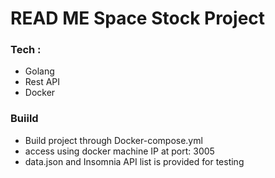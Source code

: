 # READ ME Space Stock Project

### Tech :
- Golang
- Rest API
- Docker

### Buiild
- Build project through Docker-compose.yml
- access using docker machine IP at port: 3005
- data.json and Insomnia API list is provided for testing